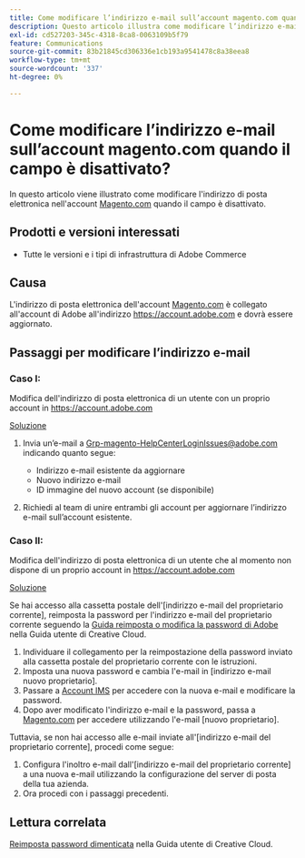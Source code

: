 ```yaml
---
title: Come modificare l’indirizzo e-mail sull’account magento.com quando il campo è disattivato
description: Questo articolo illustra come modificare l’indirizzo e-mail sull’account [Magento.com](https://account.magento.com) quando il campo è disattivato.
exl-id: cd527203-345c-4318-8ca8-0063109b5f79
feature: Communications
source-git-commit: 83b21845cd306336e1cb193a9541478c8a38eea8
workflow-type: tm+mt
source-wordcount: '337'
ht-degree: 0%

---
```


# Come modificare l’indirizzo e-mail sull’account magento.com quando il campo è disattivato?

In questo articolo viene illustrato come modificare l&#39;indirizzo di posta elettronica nell&#39;account [Magento.com](https://account.magento.com) quando il campo è disattivato.

## Prodotti e versioni interessati

* Tutte le versioni e i tipi di infrastruttura di Adobe Commerce

## Causa

L&#39;indirizzo di posta elettronica dell&#39;account [Magento.com](https://account.magento.com) è collegato all&#39;account di Adobe all&#39;indirizzo <https://account.adobe.com> e dovrà essere aggiornato.

## Passaggi per modificare l’indirizzo e-mail

### Caso I:

Modifica dell&#39;indirizzo di posta elettronica di un utente con un proprio account in <https://account.adobe.com>

<u>Soluzione</u>

1. Invia un’e-mail a Grp-magento-HelpCenterLoginIssues@adobe.com indicando quanto segue:

   * Indirizzo e-mail esistente da aggiornare
   * Nuovo indirizzo e-mail
   * ID immagine del nuovo account (se disponibile)

1. Richiedi al team di unire entrambi gli account per aggiornare l’indirizzo e-mail sull’account esistente.

### Caso II:

Modifica dell&#39;indirizzo di posta elettronica di un utente che al momento non dispone di un proprio account in <https://account.adobe.com>

<u>Soluzione</u>

Se hai accesso alla cassetta postale dell&#39;[indirizzo e-mail del proprietario corrente], reimposta la password per l&#39;indirizzo e-mail del proprietario corrente seguendo la [Guida reimposta o modifica la password di Adobe](https://helpx.adobe.com/manage-account/using/change-or-reset-password.html) nella Guida utente di Creative Cloud.

1. Individuare il collegamento per la reimpostazione della password inviato alla cassetta postale del proprietario corrente con le istruzioni.
1. Imposta una nuova password e cambia l&#39;e-mail in [indirizzo e-mail nuovo proprietario].
1. Passare a [Account IMS](https://account.adobe.com/) per accedere con la nuova e-mail e modificare la password.
1. Dopo aver modificato l&#39;indirizzo e-mail e la password, passa a [Magento.com](https://account.magento.com) per accedere utilizzando l&#39;e-mail [nuovo proprietario].

Tuttavia, se non hai accesso alle e-mail inviate all&#39;[indirizzo e-mail del proprietario corrente], procedi come segue:

1. Configura l&#39;inoltro e-mail dall&#39;[indirizzo e-mail del proprietario corrente] a una nuova e-mail utilizzando la configurazione del server di posta della tua azienda.
1. Ora procedi con i passaggi precedenti.

## Lettura correlata

[Reimposta password dimenticata](https://helpx.adobe.com/manage-account/using/change-or-reset-password.html) nella Guida utente di Creative Cloud.
